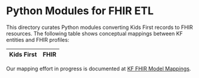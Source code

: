 # Python Modules for FHIR ETL

This directory curates Python modules converting Kids First records to FHIR resources.
The following table shows conceptual mappings between KF entities and FHIR profiles:

| Kids First            | FHIR                  |
|-----------------------|-----------------------|

Our mapping effort in progress is documented at [KF FHIR Model Mappings](https://docs.google.com/spreadsheets/d/19tQnE75UzvP_k29D-QprbsJ-6ZO2PdUmKPiWHKkcTEg/edit#gid=1197884015).